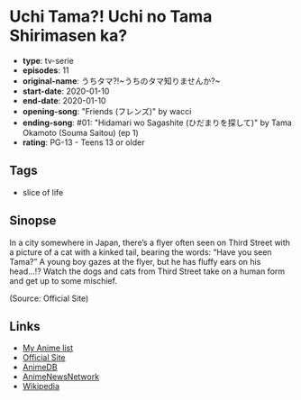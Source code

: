 # Uchi Tama?! Uchi no Tama Shirimasen ka?

-   **type**: tv-serie
-   **episodes**: 11
-   **original-name**: うちタマ?!~うちのタマ知りませんか?~
-   **start-date**: 2020-01-10
-   **end-date**: 2020-01-10
-   **opening-song**: "Friends (フレンズ)" by wacci
-   **ending-song**: #01: "Hidamari wo Sagashite (ひだまりを探して)" by Tama Okamoto (Souma Saitou) (ep 1)
-   **rating**: PG-13 - Teens 13 or older

## Tags

-   slice of life

## Sinopse

In a city somewhere in Japan, there’s a flyer often seen on Third Street with a picture of a cat with a kinked tail, bearing the words: “Have you seen Tama?” A young boy gazes at the flyer, but he has fluffy ears on his head…!? Watch the dogs and cats from Third Street take on a human form and get up to some mischief.

(Source: Official Site)

## Links

-   [My Anime list](https://myanimelist.net/anime/39942/Uchi_Tama_Uchi_no_Tama_Shirimasen_ka)
-   [Official Site](https://uchitama.com/)
-   [AnimeDB](http://anidb.info/perl-bin/animedb.pl?show=anime&aid=14952)
-   [AnimeNewsNetwork](http://www.animenewsnetwork.com/encyclopedia/anime.php?id=22947)
-   [Wikipedia](https://en.wikipedia.org/wiki/Tama_and_Friends#Uchitama?!_Have_you_seen_my_Tama?)
